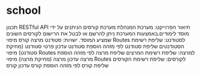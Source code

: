 # school
תכנון RESTful API
תיאור הפרוייקט:
מערכת המנהלת מערכת קורסים הניתנים על ידי מוסד לימודים.באמצעות המערכת ניתן להרשם או לבטל את הרישום לקורסים השונים שמציע המוסד.
ישויות:
סטודנט 
מרצה
קורס
מיפוי Routes לסטודנט:
שליפת רשימת הסטודנטים 
שליפת סטודנט לפי מזהה
הוספת סטודנט
עדכון פרטי סטודנט
(מחיקת סטודנט)
מיפוי Routes  למרצה:
שליפת רשימת המרצים
שליפת מרצה לפי מזהה
הוספת מרצה
עדכון מרצה
(מחיקת מרצה) 
מיפוי Routes    לקורסים:
שליפת רשימת הקורסים
שליפת קורס לפי מזהה
הוספת קורס
עדכון קורס

